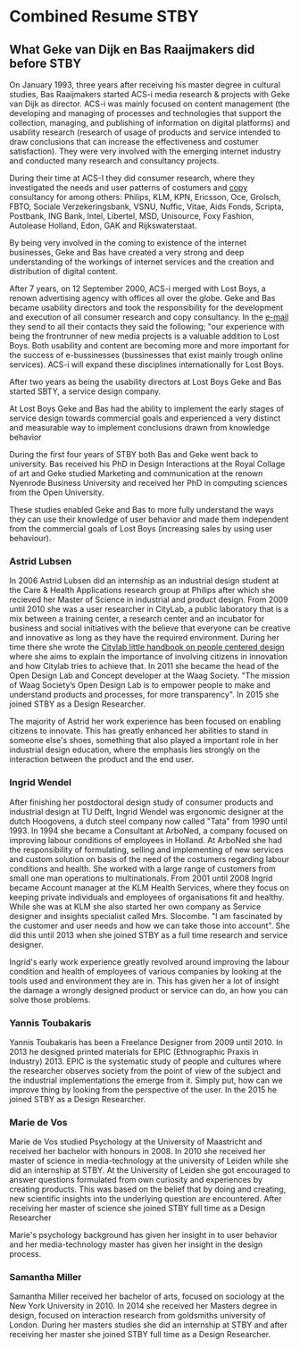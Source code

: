 # Combined Resume STBY

## What Geke van Dijk en Bas Raaijmakers did before STBY

On January 1993, three years after receiving his master degree in cultural studies, Bas Raaijmakers started ACS-i media research & projects with Geke van Dijk as director. ACS-i was  mainly focused on content management (the developing and managing of processes and technologies that support the collection, managing, and publishing of information on digital platforms) and usability research (research of usage of products and service intended to draw conclusions that can increase the effectiveness and costumer satisfaction). They were very involved with the emerging internet industry and conducted many research and consultancy projects.

During their time at ACS-I they did consumer research, where they investigated the needs and user patterns of costumers and [copy](https://en.wikipedia.org/wiki/Copywriting) consultancy for among others: Philips, KLM, KPN, Ericsson, Oce, Grolsch, FBTO, Sociale Verzekeringsbank, VSNU, Nuffic, Vitae, Aids Fonds, Scripta, Postbank, ING Bank, Intel, Libertel, MSD, Unisource, Foxy Fashion, Autolease Holland, Edon, GAK and Rijkswaterstaat.

By being very involved in the coming to existence of the internet businesses, Geke and Bas have created a very strong and deep understanding of the workings of internet services and the creation and distribution of digital content.

After 7 years, on 12 September 2000, ACS-i merged with Lost Boys, a renown advertising agency with offices all over the globe. Geke and Bas became usability directors and took the responsibility for the development and execution of all consumer research and copy consultancy. In the [e-mail](email-acs-merges-with-Lostboys.md) they send to all their contacts they said the following; "our experience with being the frontrunner of new media projects is a valuable addition to Lost Boys. Both usability and content are becoming more and more important for the success of e-bussinesses (bussinesses that exist mainly trough online services). ACS-i will expand these disciplines internationally for Lost Boys.

After two years as being the usability directors at Lost Boys Geke and Bas started SBTY, a service design company.

At Lost Boys Geke and Bas had the ability to implement the early stages of service design towards commercial goals and experienced a very distinct and measurable way to implement conclusions drawn from knowledge behavior

During the first four years of STBY both Bas and Geke went back to university. Bas received his PhD in Design Interactions at the Royal Collage of art and Geke studied Marketing and communication at the renown Nyenrode Business University and received her PhD in computing sciences from the Open University.

These studies enabled Geke and Bas to more fully understand the ways they can use their knowledge of user behavior and made them independent from the commercial goals of Lost Boys (increasing sales by using user behaviour). 

### Astrid Lubsen

In 2006 Astrid Lubsen did an internship as an industrial design student at the Care & Health Applications research group at Philips after which she recieved her Master of Science in industrial and product design. From 2009 until 2010 she was a user researcher in	CityLab, a public laboratory that is a mix between a training center, a research center and an incubator for business and social initiatives with the believe that everyone can be creative and innovative as long as they have the required environment. During her time there she wrote the [Citylab little handbook on people centered design](https://issuu.com/astridlubsen/docs/2010_06_06_citilab_little_handbook_versi_n_digital) where she aims to explain the importance of involving citizens in innovation and how Citylab tries to achieve that. In 2011 she became the head of the Open Design Lab and Concept developer at the Waag Society. "The mission of Waag Society’s Open Design Lab is to empower people to make and understand products and processes, for more transparency". In 2015 she joined STBY as a	Design Researcher.

The majority of Astrid her work experience has been focused on enabling citizens to innovate. This has greatly enhanced her abilities to stand in someone else's shoes, something that also played a important role in her industrial design education, where the emphasis lies strongly on the interaction between the product and the end user.

### Ingrid Wendel

After finishing her postdoctoral design study of consumer products and industrial design at TU Delft, Ingrid  Wendel was ergonomic designer at	the dutch Hoogovens, a dutch steel company now called "Tata"	from 1990 until 1993. In 1994 she became a  Consultant at	ArboNed, a company focused on improving labour conditions of employees in Holland. At ArboNed she had the responsibility of formulating, selling and implementing of new services and custom solution on basis of the need of the costumers regarding labour conditions and health. She worked with a large range of customers from small one man operations to multinationals. From	2001 until  2008  Ingrid became Account manager at the	KLM Health Services, where they focus on keeping private individuals and employees of organisations fit and healthy. While she was at KLM she also started her own company as Service designer and insights specialist called Mrs. Slocombe. "I am fascinated by the customer and user needs and how we can take those into account". She did this until 2013 when she joined STBY as a full time research and service designer.

Ingrid's early work experience greatly revolved around improving the labour condition and health of employees of various companies by looking at the tools used and environment they are in.  This has given her a lot of insight the damage a wrongly designed product or service can do, an how you can solve those problems.

### Yannis  Toubakaris

Yannis  Toubakaris has been a Freelance Designer from 2009 until 2010. In 2013 he designed printed materials for EPIC (Ethnographic Praxis in Industry) 2013. EPIC is the systematic study of people and cultures where the researcher observes society from the point of view of the subject and the industrial implementations the emerge from it. Simply put, how can we improve thing by looking from the perspective of the user. In the 2015 he joined STBY as a Design Researcher.



### Marie de Vos

Marie de Vos studied Psychology at the University of Maastricht	and received her bachelor with honours in 2008. In 2010 she received her master of science in media-technology at the university of Leiden while she did an internship at STBY. At the University of Leiden she got encouraged to answer questions formulated from own curiosity and experiences by creating products. This was based on the belief that by doing and creating, new scientific insights into the underlying question are encountered. After receiving her master of science she joined STBY full time as a Design Researcher

Marie's psychology background has given her insight in to user behavior and her media-technology master has given her insight in the design process.

### Samantha Miller

Samantha Miller received her bachelor of arts, focused on sociology at the	New York University in 2010. In 2014 she received her Masters degree in design, focused on interaction research from goldsmiths university of London. During her masters studies she did an internship at STBY and after receiving her master she joined STBY full time as a Design Researcher.
